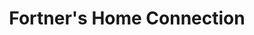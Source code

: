 ---
title: "Fortner's Home Connection"
url: /middlesboro/fortners-home-connection/
shop: appliance
---